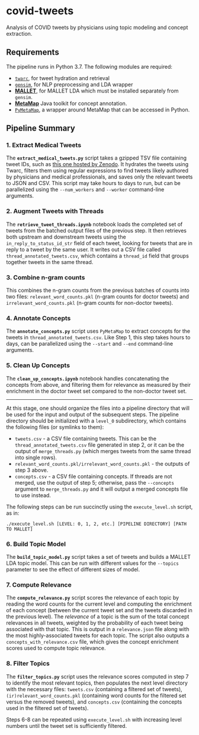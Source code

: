 # covid-tweets

Analysis of COVID tweets by physicians using topic modeling and concept extraction.

## Requirements

The pipeline runs in Python 3.7. The following modules are required:

* [`twarc`](https://github.com/DocNow/twarc), for tweet hydration and retrieval
* [`gensim`](https://radimrehurek.com/gensim/), for NLP preprocessing and LDA wrapper
* [**MALLET**](https://radimrehurek.com/gensim/models/wrappers/ldamallet.html), for MALLET LDA which must be installed separately from `gensim`.
* [**MetaMap**](https://metamap.nlm.nih.gov) Java toolkit for concept annotation.
* [`PyMetaMap`](https://github.com/AnthonyMRios/pymetamap), a wrapper around MetaMap that can be accessed in Python.

## Pipeline Summary

### 1. Extract Medical Tweets

The **`extract_medical_tweets.py`** script takes a gzipped TSV file containing tweet IDs, such as [this one hosted by Zenodo](https://zenodo.org/record/3884334#.XuOdQC3Mw_U). It hydrates the tweets using Twarc, filters them using regular expressions to find tweets likely authored by physicians and medical professionals, and saves only the relevant tweets to JSON and CSV. This script may take hours to days to run, but can be parallelized using the `--num_workers` and `--worker` command-line arguments.

### 2. Augment Tweets with Threads

The **`retrieve_tweet_threads.ipynb`** notebook loads the completed set of tweets from the batched output files of the previous step. It then retrieves both upstream and downstream tweets using the `in_reply_to_status_id_str` field of each tweet, looking for tweets that are in reply to a tweet by the same user. It writes out a CSV file called `thread_annotated_tweets.csv`, which contains a `thread_id` field that groups together tweets in the same thread.

### 3. Combine n-gram counts

This combines the n-gram counts from the previous batches of counts into two files: `relevant_word_counts.pkl` (n-gram counts for doctor tweets) and `irrelevant_word_counts.pkl` (n-gram counts for non-doctor tweets).

### 4. Annotate Concepts

The **`annotate_concepts.py`** script uses `PyMetaMap` to extract concepts for the tweets in `thread_annotated_tweets.csv`. Like Step 1, this step takes hours to days, can be parallelized using the `--start` and `--end` command-line arguments.

### 5. Clean Up Concepts

The **`clean_up_concepts.ipynb`** notebook handles concatenating the concepts from above, and filtering them for relevance as measured by their enrichment in the doctor tweet set compared to the non-doctor tweet set.

-----------------------

At this stage, one should organize the files into a pipeline directory that will be used for the input and output of the subsequent steps. The pipeline directory should be initialized with a `level_0` subdirectory, which contains the following files (or symlinks to them):

* `tweets.csv` - a CSV file containing tweets. This can be the `thread_annotated_tweets.csv` file generated in step 2, or it can be the output of `merge_threads.py` (which merges tweets from the same thread into single rows).
* `relevant_word_counts.pkl/irrelevant_word_counts.pkl` - the outputs of step 3 above.
* `concepts.csv` - a CSV file containing concepts. If threads are not merged, use the output of step 5; otherwise, pass the `--concepts` argument to `merge_threads.py` and it will output a merged concepts file to use instead.

The following steps can be run succinctly using the `execute_level.sh` script, as in:

```
./execute_level.sh [LEVEL: 0, 1, 2, etc.] [PIPELINE DIRECTORY] [PATH TO MALLET]
```

### 6. Build Topic Model

The **`build_topic_model.py`** script takes a set of tweets and builds a MALLET LDA topic model. This can be run with different values for the `--topics` parameter to see the effect of different sizes of model.

### 7. Compute Relevance

The **`compute_relevance.py`** script scores the relevance of each topic by reading the word counts for the current level and computing the enrichment of each concept (between the current tweet set and the tweets discarded in the previous level). The *relevance* of a topic is the sum of the total concept relevances in all tweets, weighted by the probability of each tweet being associated with that topic. This is output in a `relevance.json` file along with the most highly-associated tweets for each topic. The script also outputs a `concepts_with_relevance.csv` file, which gives the concept enrichment scores used to compute topic relevance.

### 8. Filter Topics

The **`filter_topics.py`** script uses the relevance scores computed in step 7 to identify the most relevant topics, then populates the next level directory with the necessary files: `tweets.csv` (containing a filtered set of tweets), `(ir)relevant_word_counts.pkl` (containing word counts for the filtered set versus the removed tweets), and `concepts.csv` (containing the concepts used in the filtered set of tweets).

Steps 6-8 can be repeated using `execute_level.sh` with increasing level numbers until the tweet set is sufficiently filtered.